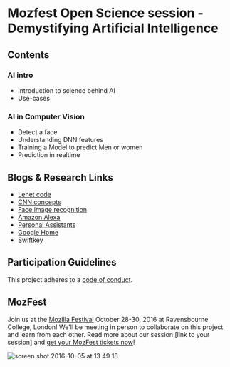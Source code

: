 # Mozfest Open Science session - Demystifying Artificial Intelligence 

## Contents

### AI intro

* Introduction to science behind AI
* Use-cases

### AI in Computer Vision

* Detect a face
* Understanding DNN features
* Training a Model to predict Men or women
* Prediction in realtime

## Blogs & Research Links

* [Lenet code](http://www.pyimagesearch.com/2016/08/01/lenet-convolutional-neural-network-in-python/)
* [CNN concepts](http://www.pyimagesearch.com/2016/07/25/convolutions-with-opencv-and-python/)
* [Face image recognition](https://research.facebook.com/publications/deepface-closing-the-gap-to-human-level-performance-in-face-verification/)
* [Amazon Alexa](https://developer.amazon.com/alexa)
* [Personal Assistants](http://www.predictiveanalyticstoday.com/top-intelligent-personal-assistants-automated-personal-assistants/)
* [Google Home](https://madeby.google.com/home/)
* [Swiftkey](https://swiftkey.com/en)

## Participation Guidelines

This project adheres to a [code of conduct](https://github.com/acabunoc/mozfest-repo-template/blob/master/CONTRIBUTING.md).

## MozFest

Join us at the [Mozilla Festival](http://mozillafestival.org/) October 28-30, 2016 at Ravensbourne College, London! We'll be meeting in person to collaborate on this project and learn from each other. Read more about our session [link to your session] and [get your MozFest tickets now](https://mozillafestival.org/tickets)!

![screen shot 2016-10-05 at 13 49 18](https://cloud.githubusercontent.com/assets/617994/19124773/8da8a3ce-8b02-11e6-9a11-5166e5179499.png)
